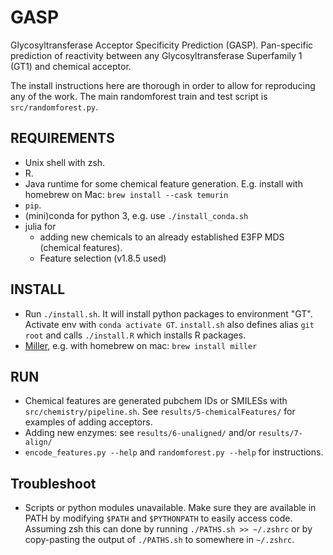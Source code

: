 # GASP
Glycosyltransferase Acceptor Specificity Prediction (GASP).
Pan-specific prediction of reactivity between any Glycosyltransferase 
Superfamily 1 (GT1) and chemical acceptor.

The install instructions here are thorough in order to allow for reproducing 
any of the work.
The main randomforest train and test script is `src/randomforest.py`.

## REQUIREMENTS
- Unix shell with zsh.
- R.
- Java runtime for some chemical feature generation.
  E.g. install with homebrew on Mac: `brew install --cask temurin`
- `pip`.
- (mini)conda for python 3, e.g. use `./install_conda.sh`
- julia for
  - adding new chemicals to an already established E3FP MDS (chemical 
    features).
  - Feature selection (v1.8.5 used)

## INSTALL
- Run `./install.sh`. It will install python packages to environment "GT". 
  Activate env with `conda activate GT`.
  `install.sh` also defines alias `git root` and calls `./install.R` which 
  installs R packages.
- [Miller](https://github.com/johnkerl/miller), e.g. with homebrew on mac: 
  `brew install miller`

## RUN
- Chemical features are generated pubchem IDs or SMILESs with `src/chemistry/pipeline.sh`.
  See `results/5-chemicalFeatures/` for examples of adding acceptors.
- Adding new enzymes: see `results/6-unaligned/` and/or `results/7-align/`
- `encode_features.py --help` and `randomforest.py --help` for instructions.

## Troubleshoot
- Scripts or python modules unavailable. Make sure they are available in PATH
  by modifying `$PATH` and `$PYTHONPATH` to easily access code. Assuming zsh this can 
  done by running `./PATHS.sh >> ~/.zshrc` or by copy-pasting the output of 
  `./PATHS.sh` to somewhere in `~/.zshrc`.

